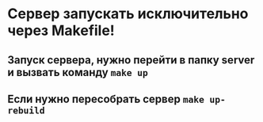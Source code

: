 # Сервер запускать исключительно через Makefile!
## Запуск сервера, нужно перейти в папку server и вызвать команду ``` make up ```
## Если нужно пересобрать сервер ``` make up-rebuild ```
